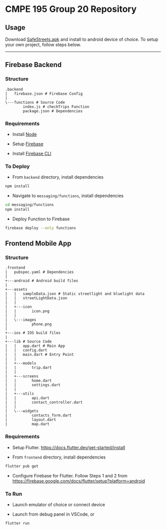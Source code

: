 # CMPE 195 Group 20 Repository

## Usage

Download [SafeStreets.apk](https://github.com/christiandaga/cmpe195group20/releases/latest/download/SafeStreets.apk) and install to android device of choice. To setup your own project, follow steps below.

___

## Firebase Backend

### Structure

```text
.backend
|   firebase.json # Firebase Config
|   
\---functions # Source Code
        index.js # checkTrips Function
        package.json # Dependencies
```

### Requirements

- Install [Node](https://nodejs.org/en/)

- Setup [Firebase](https://firebase.google.com/)

- Install [Firebase CLI](https://firebase.google.com/docs/cli)

### To Deploy

- From `backend` directory, install dependencies

```bash
npm install
```

- Navigate to `messaging/functions`, install dependencies

```bash
cd messaging/functions
npm install
```

- Deploy Function to Firebase

```bash
firebase deploy --only functions
```

## Frontend Mobile App

### Structure

```text
.frontend
|   pubspec.yaml # Dependencies
|       
+---android # Android build files
|               
+---assets
|   |   sampleData.json # Static streetlight and bluelight data
|   |   streetLightData.json
|   |   
|   +---icon
|   |       icon.png
|   |       
|   \---images
|           phone.png
|                                   
+---ios # IOS build files
|               
+---lib # Source Code
|   |   app.dart # Main App
|   |   config.dart
|   |   main.dart # Entry Point
|   |   
|   +---models
|   |       trip.dart
|   |       
|   +---screens
|   |       home.dart
|   |       settings.dart
|   |       
|   +---utils
|   |       api.dart
|   |       contact_controller.dart
|   |       
|   \---widgets
|           contacts_form.dart
|           layout.dart
|           map.dart
```

### Requirements

- Setup Flutter. <https://docs.flutter.dev/get-started/install>

- From `frontend` directory, install dependencies

```bash
flutter pub get
```

- Configure Firebase for Flutter. Follow Steps 1 and 2 from <https://firebase.google.com/docs/flutter/setup?platform=android>

### To Run

- Launch emulator of choice or connect device

- Launch from debug panel in VSCode, or

```bash
flutter run
```
